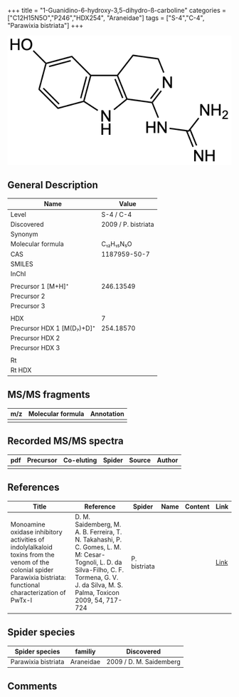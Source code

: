 +++
title = "1-Guanidino-6-hydroxy-3,5-dihydro-ß-carboline"
categories = ["C12H15N5O","P246","HDX254",
"Araneidae"]
tags = ["S-4","C-4",
"Parawixia bistriata"]
+++

![](/img/1-Guanidino-6-hydroxy-3-5-dihydro-beta-carboline.png)

## General Description

| Name                      | Value               |
|---------------------------|---------------------|
| Level                     | S-4 / C-4                   |
| Discovered                | 2009 / P. bistriata |
| Synonym                   |                     |
| Molecular formula         | C₁₂H₁₅N₅O           |
| CAS                       | 1187959-50-7        |
| SMILES |   |
| InChI  |   |
|                           |                     |
| Precursor 1 [M+H]⁺        | 246.13549           |
| Precursor 2               |                     |
| Precursor 3               |                     |
|                           |                     |
| HDX                       | 7                   |
| Precursor HDX 1 [M(D₇)+D]⁺ | 254.18570           |
| Precursor HDX 2           |                     |
| Precursor HDX 3           |                     |
|                           |                     |
| Rt                        |                     |
| Rt HDX                    |                     |

## MS/MS fragments

| m/z | Molecular formula | Annotation |
|-----|-------------------|------------|
|     |                   |            |

## Recorded MS/MS spectra

| pdf | Precursor | Co-eluting | Spider | Source | Author |
|-----|-----------|------------|--------|--------|--------|
|     |           |            |        |        |        |

## References

| Title                                                                                                                                                              | Reference                                                                                                                                                                                 | Spider       | Name | Content | Link                                          |
|--------------------------------------------------------------------------------------------------------------------------------------------------------------------|-------------------------------------------------------------------------------------------------------------------------------------------------------------------------------------------|--------------|------|---------|-----------------------------------------------|
| Monoamine oxidase inhibitory activities of indolylalkaloid toxins from the venom of the colonial spider Parawixia bistriata: functional characterization of PwTx-I | D. M. Saidemberg, M. A. B. Ferreira, T. N. Takahashi, P. C. Gomes, L. M. M: Cesar-Tognoli, L. D. da Silva-Filho, C. F. Tormena, G. V. J. da Silva, M. S. Palma, Toxicon 2009, 54, 717-724 | P. bistriata |      |         | [Link](https://doi.org/10.1016/j.toxicon.2009.05.027) |

## Spider species

| Spider species      | familiy   | Discovered              |
|---------------------|-----------|-------------------------|
| Parawixia bistriata | Araneidae | 2009 / D. M. Saidemberg |

## Comments